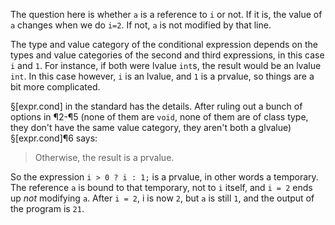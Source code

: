 The question here is whether `a` is a reference to `i` or not. If it is, the value of `a` changes when we do `i=2`. If not, `a` is not modified by that line.

The type and value category of the conditional expression depends on the types and value categories of the second and third expressions, in this case `i` and `1`. For instance, if both were lvalue `int`s, the result would be an lvalue `int`. In this case however, `i` is an lvalue, and `1` is a prvalue, so things are a bit more complicated.

§[expr.cond] in the standard has the details. After ruling out a bunch of options in ¶2-¶5 (none of them are `void`, none of them are of class type, they don't have the same value category, they aren't both a glvalue) §[expr.cond]¶6 says:

> Otherwise, the result is a prvalue.

So the expression `i > 0 ? i : 1;` is a prvalue, in other words a temporary.  The reference `a` is bound to that temporary, not to `i` itself, and `i = 2` ends up *not* modifying `a`. After `i = 2`, i is now `2`, but `a` is still `1`, and the output of the program is `21`.